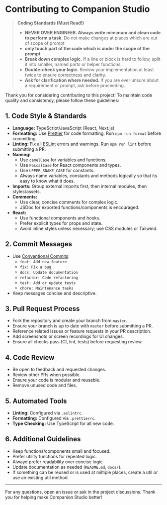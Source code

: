 # Contributing to Companion Studio

> **Coding Standards (Must Read!)**
> - **NEVER OVER ENGINEER. Always write mimimum and clean code to perform a task.** Do not make changes at places which are out of scope of prompt
> - **only touch part of the code which is under the scope of the prompt**
> - **Break down complex logic.** If a line or block is hard to follow, split it into smaller, named parts or helper functions.
> - **Double-check your logic.** Review your implementation at least twice to ensure correctness and clarity.
> - **Ask for clarification where needed.** If you are ever unsure about a requirement or prompt, ask before proceeding.


Thank you for considering contributing to this project! To maintain code quality and consistency, please follow these guidelines:

## 1. Code Style & Standards
- **Language:** TypeScript/JavaScript (React, Next.js)
- **Formatting:** Use [Prettier](https://prettier.io/) for code formatting. Run `npm run format` before committing.
- **Linting:** Fix all [ESLint](https://eslint.org/) errors and warnings. Run `npm run lint` before submitting a PR.
- **Naming:**
  - Use `camelCase` for variables and functions.
  - Use `PascalCase` for React components and types.
  - Use `UPPER_SNAKE_CASE` for constants.
  - Always name variables, constants and methods logically so that its easy to know what it does.
- **Imports:** Group external imports first, then internal modules, then styles/assets.
- **Comments:**
  - Use clear, concise comments for complex logic.
  - JSDoc for exported functions/components is encouraged.
- **React:**
  - Use functional components and hooks.
  - Prefer explicit types for props and state.
  - Avoid inline styles unless necessary; use CSS modules or Tailwind.

## 2. Commit Messages
- Use [Conventional Commits](https://www.conventionalcommits.org/):
  - `feat: Add new feature`
  - `fix: Fix a bug`
  - `docs: Update documentation`
  - `refactor: Code refactoring`
  - `test: Add or update tests`
  - `chore: Maintenance tasks`
- Keep messages concise and descriptive.

## 3. Pull Request Process
- Fork the repository and create your branch from `master`.
- Ensure your branch is up to date with `master` before submitting a PR.
- Reference related issues or feature requests in your PR description.
- Add screenshots or screen recordings for UI changes.
- Ensure all checks pass (CI, lint, tests) before requesting review.

## 4. Code Review
- Be open to feedback and requested changes.
- Review other PRs when possible.
- Ensure your code is modular and reusable.
- Remove unused code and files.

## 5. Automated Tools
- **Linting:** Configured via `.eslintrc`.
- **Formatting:** Configured via `.prettierrc`.
- **Type Checking:** Use TypeScript for all new code.

## 6. Additional Guidelines
- Keep functions/components small and focused.
- Prefer utility functions for repeated logic.
- Alwayd prefer readability over concise logic
- Update documentation as needed (`README.md`, `docs/`).
- If something can be reused or is used at miltiple places, create a util or use an existing util method

---

For any questions, open an issue or ask in the project discussions. Thank you for helping make Companion Studio better! 